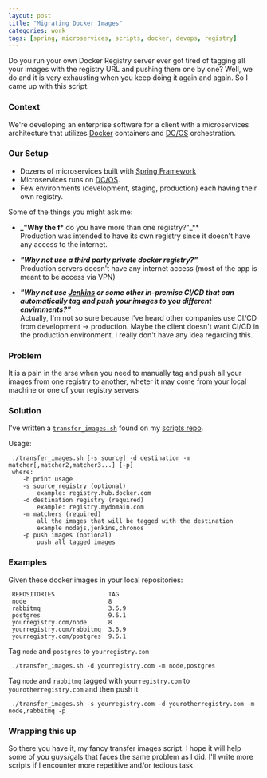 ```yaml
---
layout: post
title: "Migrating Docker Images"
categories: work
tags: [spring, microservices, scripts, docker, devops, registry]
---
```



Do you run your own Docker Registry server ever got tired of tagging
all your images with the registry URL and pushing them one by one? Well,
we do and it is very exhausting when you keep doing it again and again. So
I came up with this script.

<!--more-->

### Context

We're developing an enterprise software for a client with a microservices
architecture that utilizes [Docker](docker) containers and [DC/OS](dcos)
orchestration.

### Our Setup
* Dozens of microservices built with [Spring Framework](spring)
* Microservices runs on [DC/OS](dcos).
* Few environments (development, staging, production) each having their
  own registry.

Some of the things you might ask me: 

* **_"Why the f*** do you have more than one registry?"_**   
    Production was intended to have its own registry since it doesn't have
    any access to the internet.

* **_"Why not use a third party private docker registry?"_**   
    Production servers doesn't have any internet access (most of the app
    is meant to be access via VPN)

* **_"Why not use [Jenkins](jenkins) or some other in-premise CI/CD that
  can automatically tag and push your images to you different
  envirnments?"_**     
  Actually, I'm not so sure because I've heard other companies use CI/CD
  from development -> production. Maybe the client doesn't want CI/CD in
  the production environment. I really don't have any idea regarding this. 


### Problem

It is a pain in the arse when you need to manually tag and push all your
images from one registry to another, wheter it may come from your local
machine or one of your registry servers

### Solution

I've written a [`transfer_images.sh`](transferscript) found on my
[scripts repo](scriptsrepo). 

Usage: 
```shell
 ./transfer_images.sh [-s source] -d destination -m matcher[,matcher2,matcher3...] [-p]
 where:
    -h print usage
    -s source registry (optional)
        example: registry.hub.docker.com
    -d destination registry (required)
        example: registry.mydomain.com
    -m matchers (required)
        all the images that will be tagged with the destination
        example nodejs,jenkins,chronos
    -p push images (optional)
        push all tagged images

```

### Examples

Given these docker images in your local repositories:
```shell
 REPOSITORIES               TAG
 node                       8
 rabbitmq                   3.6.9
 postgres                   9.6.1
 yourregistry.com/node      8
 yourregistry.com/rabbitmq  3.6.9
 yourregistry.com/postgres  9.6.1
```

Tag `node` and `postgres` to `yourregistry.com`

```shell
 ./transfer_images.sh -d yourregistry.com -m node,postgres
```

Tag `node` and `rabbitmq` tagged with `yourregistry.com` to `yourotherregistry.com` and then push it

```shell
 ./transfer_images.sh -s yourregistry.com -d yourotherregistry.com -m node,rabbitmq -p
```



### Wrapping this up 


So there you have it, my fancy transfer images script. I hope it will help
some of you guys/gals that faces the same problem as I did. I'll write
more scripts if I encounter more repetitive and/or tedious task.

[docker]: https://www.docker.com/
[spring]: https://spring.io/ 
[dcos]: https://dcos.io/  
[jenkins]: https://jenkins.io/
[transferscript]: https://github.com/nasvillanueva/scripts/blob/master/transfer_images.sh
[scriptsrepo]: https://github.com/nasvillanueva/scripts
